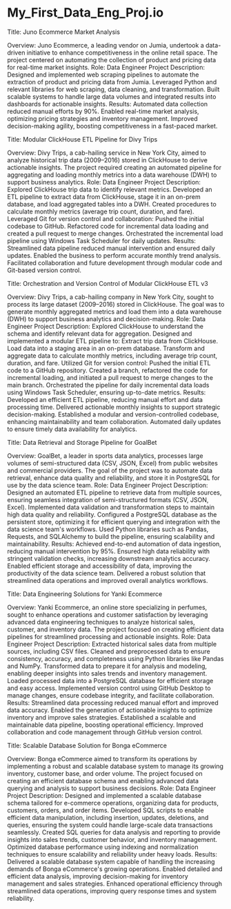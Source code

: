 # My_First_Data_Eng_Proj.io
Title: Juno Ecommerce Market Analysis

Overview: Juno Ecommerce, a leading vendor on Jumia, undertook a data-driven initiative to enhance competitiveness in the online retail space. The project centered on automating the collection of product and pricing data for real-time market insights.
Role: Data Engineer
Project Description: Designed and implemented web scraping pipelines to automate the extraction of product and pricing data from Jumia. Leveraged Python and relevant libraries for web scraping, data cleaning, and transformation. Built scalable systems to handle large data volumes and integrated results into dashboards for actionable insights.
Results:
Automated data collection reduced manual efforts by 90%.
Enabled real-time market analysis, optimizing pricing strategies and inventory management.
Improved decision-making agility, boosting competitiveness in a fast-paced market.


Title: Modular ClickHouse ETL Pipeline for Divy Trips

Overview: Divy Trips, a cab-hailing service in New York City, aimed to analyze historical trip data (2009–2016) stored in ClickHouse to derive actionable insights. The project required creating an automated pipeline for aggregating and loading monthly metrics into a data warehouse (DWH) to support business analytics.
Role: Data Engineer
Project Description:
Explored ClickHouse trip data to identify relevant metrics.
Developed an ETL pipeline to extract data from ClickHouse, stage it in an on-prem database, and load aggregated tables into a DWH.
Created procedures to calculate monthly metrics (average trip count, duration, and fare).
Leveraged Git for version control and collaboration:
Pushed the initial codebase to GitHub.
Refactored code for incremental data loading and created a pull request to merge changes.
Orchestrated the incremental load pipeline using Windows Task Scheduler for daily updates.
Results:
Streamlined data pipeline reduced manual intervention and ensured daily updates.
Enabled the business to perform accurate monthly trend analysis.
Facilitated collaboration and future development through modular code and Git-based version control.


Title: Orchestration and Version Control of Modular ClickHouse ETL v3

Overview: Divy Trips, a cab-hailing company in New York City, sought to process its large dataset (2009–2016) stored in ClickHouse. The goal was to generate monthly aggregated metrics and load them into a data warehouse (DWH) to support business analytics and decision-making.
Role: Data Engineer
Project Description:
Explored ClickHouse to understand the schema and identify relevant data for aggregation.
Designed and implemented a modular ETL pipeline to:
Extract trip data from ClickHouse.
Load data into a staging area in an on-prem database.
Transform and aggregate data to calculate monthly metrics, including average trip count, duration, and fare.
Utilized Git for version control:
Pushed the initial ETL code to a GitHub repository.
Created a branch, refactored the code for incremental loading, and initiated a pull request to merge changes to the main branch.
Orchestrated the pipeline for daily incremental data loads using Windows Task Scheduler, ensuring up-to-date metrics.
Results:
Developed an efficient ETL pipeline, reducing manual effort and data processing time.
Delivered actionable monthly insights to support strategic decision-making.
Established a modular and version-controlled codebase, enhancing maintainability and team collaboration.
Automated daily updates to ensure timely data availability for analytics.


Title: Data Retrieval and Storage Pipeline for GoalBet

Overview: GoalBet, a leader in sports data analytics, processes large volumes of semi-structured data (CSV, JSON, Excel) from public websites and commercial providers. The goal of the project was to automate data retrieval, enhance data quality and reliability, and store it in PostgreSQL for use by the data science team.
Role: Data Engineer
Project Description:
Designed an automated ETL pipeline to retrieve data from multiple sources, ensuring seamless integration of semi-structured formats (CSV, JSON, Excel).
Implemented data validation and transformation steps to maintain high data quality and reliability.
Configured a PostgreSQL database as the persistent store, optimizing it for efficient querying and integration with the data science team's workflows.
Used Python libraries such as Pandas, Requests, and SQLAlchemy to build the pipeline, ensuring scalability and maintainability.
Results:
Achieved end-to-end automation of data ingestion, reducing manual intervention by 95%.
Ensured high data reliability with stringent validation checks, increasing downstream analytics accuracy.
Enabled efficient storage and accessibility of data, improving the productivity of the data science team.
Delivered a robust solution that streamlined data operations and improved overall analytics workflows.


 Title: Data Engineering Solutions for Yanki Ecommerce

Overview: Yanki Ecommerce, an online store specializing in perfumes, sought to enhance operations and customer satisfaction by leveraging advanced data engineering techniques to analyze historical sales, customer, and inventory data. The project focused on creating efficient data pipelines for streamlined processing and actionable insights.
Role: Data Engineer
Project Description:
Extracted historical sales data from multiple sources, including CSV files.
Cleaned and preprocessed data to ensure consistency, accuracy, and completeness using Python libraries like Pandas and NumPy.
Transformed data to prepare it for analysis and modeling, enabling deeper insights into sales trends and inventory management.
Loaded processed data into a PostgreSQL database for efficient storage and easy access.
Implemented version control using GitHub Desktop to manage changes, ensure codebase integrity, and facilitate collaboration.
Results:
Streamlined data processing reduced manual effort and improved data accuracy.
Enabled the generation of actionable insights to optimize inventory and improve sales strategies.
Established a scalable and maintainable data pipeline, boosting operational efficiency.
Improved collaboration and code management through GitHub version control.


Title: Scalable Database Solution for Bonga eCommerce

Overview: Bonga eCommerce aimed to transform its operations by implementing a robust and scalable database system to manage its growing inventory, customer base, and order volume. The project focused on creating an efficient database schema and enabling advanced data querying and analysis to support business decisions.
Role: Data Engineer
Project Description:
Designed and implemented a scalable database schema tailored for e-commerce operations, organizing data for products, customers, orders, and order items.
Developed SQL scripts to enable efficient data manipulation, including insertion, updates, deletions, and queries, ensuring the system could handle large-scale data transactions seamlessly.
Created SQL queries for data analysis and reporting to provide insights into sales trends, customer behavior, and inventory management.
Optimized database performance using indexing and normalization techniques to ensure scalability and reliability under heavy loads.
Results:
Delivered a scalable database system capable of handling the increasing demands of Bonga eCommerce's growing operations.
Enabled detailed and efficient data analysis, improving decision-making for inventory management and sales strategies.
Enhanced operational efficiency through streamlined data operations, improving query response times and system reliability.
